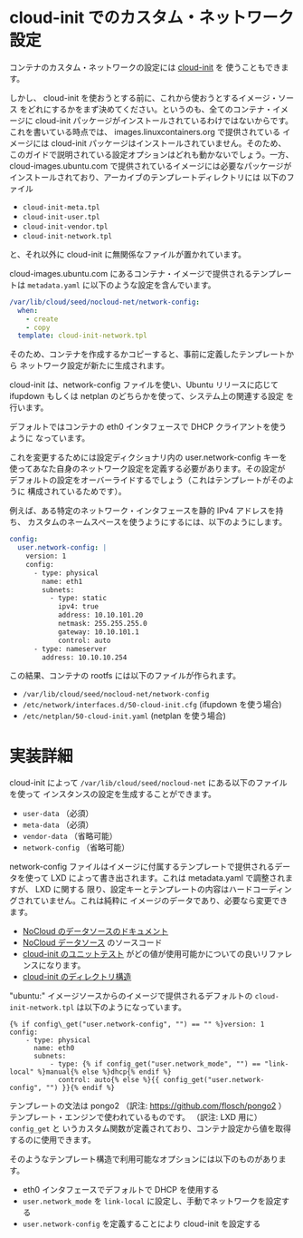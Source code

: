 # cloud-init でのカスタム・ネットワーク設定 <!-- Custom network configuration with cloud-init -->

コンテナのカスタム・ネットワークの設定には [cloud-init](https://launchpad.net/cloud-init) を
使うこともできます。
<!--
[cloud-init](https://launchpad.net/cloud-init) may be used for custom network configuration of containers.
-->

しかし、 cloud-init を使おうとする前に、これから使おうとするイメージ・ソース
をどれにするかをまず決めてください。というのも、全てのコンテナ・イメージに
cloud-init パッケージがインストールされているわけではないからです。
これを書いている時点では、 images.linuxcontainers.org で提供されている
イメージには cloud-init パッケージはインストールされていません。そのため、
このガイドで説明されている設定オプションはどれも動かないでしょう。一方、
cloud-images.ubuntu.com で提供されているイメージには必要なパッケージが
インストールされており、アーカイブのテンプレートディレクトリには
以下のファイル
<!--
Before trying to use it, however, first determine which image source you are
about to use as not all container images have cloud-init package installed.
At the time of writing, images provided at images.linuxcontainers.org do not
have the cloud-init package installed, therefore, any of the configuration
options mentioned in this guide will not work. On the contrary, images
provided at cloud-images.ubuntu.com have the necessary package installed
and also have a templates directory in their archive populated with
-->

 * `cloud-init-meta.tpl`
 * `cloud-init-user.tpl`
 * `cloud-init-vendor.tpl`
 * `cloud-init-network.tpl`

と、それ以外に cloud-init に無関係なファイルが置かれています。
<!--
and others not related to cloud-init.
-->

cloud-images.ubuntu.com にあるコンテナ・イメージで提供されるテンプレートは
`metadata.yaml` に以下のような設定を含んでいます。
<!--
Templates provided with container images at cloud-images.ubuntu.com have
the following in their `metadata.yaml`:
-->

```yaml
/var/lib/cloud/seed/nocloud-net/network-config:
  when:
    - create
    - copy
  template: cloud-init-network.tpl
```

そのため、コンテナを作成するかコピーすると、事前に定義したテンプレートから
ネットワーク設定が新たに生成されます。
<!--
Therefore, either when you create or copy a container it gets a newly rendered
network configuration from a pre-defined template.
-->

cloud-init は、network-config ファイルを使い、Ubuntu リリースに応じて
ifupdown もしくは netplan のどちらかを使って、システム上の関連する設定
を行います。
<!--
cloud-init uses the network-config file to render the relevant network
configuration on the system using either ifupdown or netplan depending
on the Ubuntu release.
-->

デフォルトではコンテナの eth0 インタフェースで DHCP クライアントを使うように
なっています。
<!--
The default behavior is to use a DHCP client on a container's eth0 interface.
-->

これを変更するためには設定ディクショナリ内の user.network-config キーを
使ってあなた自身のネットワーク設定を定義する必要があります。その設定が
デフォルトの設定をオーバーライドするでしょう（これはテンプレートがそのように
構成されているためです）。
<!--
In order to change this you need to define your own network configuration
using user.network-config key in the config dictionary which will override
the default configuration (this is due to how the template is structured).
-->

例えば、ある特定のネットワーク・インタフェースを静的 IPv4 アドレスを持ち、
カスタムのネームスペースを使うようにするには、以下のようにします。
<!--
For example, to configure a specific network interface with a static IPv4
address and also use a custom nameserver use
-->

```yaml
config:
  user.network-config: |
    version: 1
    config:
      - type: physical
        name: eth1
        subnets:
          - type: static
            ipv4: true
            address: 10.10.101.20
            netmask: 255.255.255.0
            gateway: 10.10.101.1
            control: auto
      - type: nameserver
        address: 10.10.10.254
```

この結果、コンテナの rootfs には以下のファイルが作られます。
<!--
A container's rootfs will contain the following files as a result:
-->

 * `/var/lib/cloud/seed/nocloud-net/network-config`
 * `/etc/network/interfaces.d/50-cloud-init.cfg` (ifupdown を使う場合<!-- if using ifupdown -->)
 * `/etc/netplan/50-cloud-init.yaml` (netplan を使う場合<!-- if using netplan -->)

# 実装詳細 <!-- Implementation Details -->

cloud-init によって `/var/lib/cloud/seed/nocloud-net` にある以下のファイルを使って
インスタンスの設定を生成することができます。
<!--
cloud-init allows you to seed instance configuration using the following files
located at `/var/lib/cloud/seed/nocloud-net`:
-->

 * `user-data` （必須） <!-- (required) -->
 * `meta-data` （必須） <!-- (required) -->
 * `vendor-data` （省略可能） <!-- (optional) -->
 * `network-config` （省略可能） <!-- (optional) -->

network-config ファイルはイメージに付属するテンプレートで提供されるデータを使って
LXD によって書き出されます。これは metadata.yaml で調整されますが、 LXD に関する
限り、設定キーとテンプレートの内容はハードコーディングされていません。これは純粋に
イメージのデータであり、必要なら変更できます。
<!--
The network-config file is written to by lxd using data provided in templates
that come with an image. This is governed by metadata.yaml but naming of the
configuration keys and template content is not hard-coded as far as lxd is
concerned - this is purely image data that can be modified if needed.
-->

 * [NoCloud のデータソースのドキュメント](https://cloudinit.readthedocs.io/en/latest/topics/datasources/nocloud.html) <!-- [NoCloud data source documentation](https://cloudinit.readthedocs.io/en/latest/topics/datasources/nocloud.html) -->
 * [NoCloud データソース](https://git.launchpad.net/cloud-init/tree/cloudinit/sources/DataSourceNoCloud.py) のソースコード <!-- The source code for [NoCloud data source](https://git.launchpad.net/cloud-init/tree/cloudinit/sources/DataSourceNoCloud.py) -->
 * [cloud-init のユニットテスト](https://git.launchpad.net/cloud-init/tree/tests/unittests/test_datasource/test_nocloud.py#n163) がどの値が使用可能かについての良いリファレンスになります。 <!-- A good reference on which values you can use are [unit tests for cloud-init](https://git.launchpad.net/cloud-init/tree/tests/unittests/test_datasource/test_nocloud.py#n163) -->
 * [cloud-init のディレクトリ構造](https://cloudinit.readthedocs.io/en/latest/topics/dir_layout.html) <!-- [cloud-init directory layout](https://cloudinit.readthedocs.io/en/latest/topics/dir_layout.html) -->

"ubuntu:" イメージソースからのイメージで提供されるデフォルトの `cloud-init-network.tpl`
は以下のようになっています。
<!--
A default `cloud-init-network.tpl` provided with images from the "ubuntu:" image
source looks like this:
-->

```
{% if config\_get("user.network-config", "") == "" %}version: 1
config:
    - type: physical
      name: eth0
      subnets:
          - type: {% if config_get("user.network_mode", "") == "link-local" %}manual{% else %}dhcp{% endif %}
            control: auto{% else %}{{ config_get("user.network-config", "") }}{% endif %}
```

テンプレートの文法は pongo2 （訳注: https://github.com/flosch/pongo2 ）
テンプレート・エンジンで使われているものです。 （訳注: LXD 用に） `config_get` と
いうカスタム関数が定義されており、コンテナ設定から値を取得するのに使用できます。
<!--
The template syntax is the one used in the pongo2 template engine. A custom
`config_get` function is defined to retrieve values from a container
configuration.
-->

そのようなテンプレート構造で利用可能なオプションには以下のものがあります。
<!--
Options available with such a template structure:
-->

 * eth0 インタフェースでデフォルトで DHCP を使用する <!-- Use DHCP by default on your eth0 interface; -->
 * `user.network_mode` を `link-local` に設定し、手動でネットワークを設定する <!-- Set `user.network_mode` to `link-local` and configure networking by hand; -->
 * `user.network-config` を定義することにより cloud-init を設定する <!-- Seed cloud-init by defining `user.network-config`. -->

